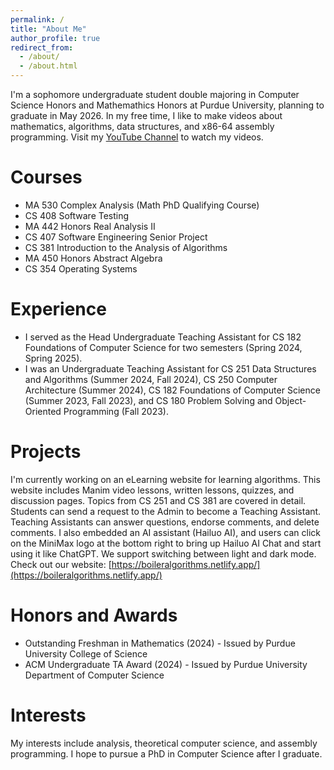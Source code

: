 ```yaml
---
permalink: /
title: "About Me"
author_profile: true
redirect_from: 
  - /about/
  - /about.html
---
```


I'm a sophomore undergraduate student double majoring in Computer Science Honors and Mathemathics Honors at Purdue University, planning to graduate in May 2026. In my free time, I like to make videos about mathematics, algorithms, data structures, and x86-64 assembly programming. Visit my [YouTube Channel](https://www.youtube.com/@ChristinaZhang-c4y) to watch my videos.

Courses
======
* MA 530 Complex Analysis (Math PhD Qualifying Course)
* CS 408 Software Testing
* MA 442 Honors Real Analysis II
* CS 407 Software Engineering Senior Project
* CS 381 Introduction to the Analysis of Algorithms
* MA 450 Honors Abstract Algebra
* CS 354 Operating Systems

Experience
======
* I served as the Head Undergraduate Teaching Assistant for CS 182 Foundations of Computer Science for two semesters (Spring 2024, Spring 2025).
* I was an Undergraduate Teaching Assistant for CS 251 Data Structures and Algorithms (Summer 2024, Fall 2024), CS 250 Computer Architecture (Summer 2024), CS 182 Foundations of Computer Science (Summer 2023, Fall 2023), and CS 180 Problem Solving and Object-Oriented Programming (Fall 2023).

Projects
======
I'm currently working on an eLearning website for learning algorithms. This website includes Manim video lessons, written lessons, quizzes, and discussion pages. Topics from CS 251 and CS 381 are covered in detail. Students can send a request to the Admin to become a Teaching Assistant. Teaching Assistants can answer questions, endorse comments, and delete comments. I also embedded an AI assistant (Hailuo AI), and users can click on the MiniMax logo at the bottom right to bring up Hailuo AI Chat and start using it like ChatGPT. We support switching between light and dark mode. Check out our website: [https://boileralgorithms.netlify.app/](https://boileralgorithms.netlify.app/)

Honors and Awards
======
* Outstanding Freshman in Mathematics (2024) - Issued by Purdue University College of Science
* ACM Undergraduate TA Award (2024) - Issued by Purdue University Department of Computer Science

Interests
======
My interests include analysis, theoretical computer science, and assembly programming. I hope to pursue a PhD in Computer Science after I graduate.
